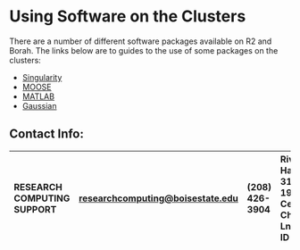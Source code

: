 # Using Software on the Clusters

There are a number of different software packages available on R2 and Borah. The links below are to guides to the use of some packages on the clusters:

- [Singularity](https://www.boisestate.edu/rcs/singularity/)
- [MOOSE](https://www.boisestate.edu/rcs/moose/)
- [MATLAB](https://www.boisestate.edu/rcs/matlab/)
- [Gaussian](https://www.boisestate.edu/rcs/cluster-guides/using-software-on-the-clusters/gaussian/)

## Contact Info:

|RESEARCH COMPUTING SUPPORT| researchcomputing@boisestate.edu|(208) 426-3904| Riverfront Hall, Suite 319, 1987 W Cesar Chavez Ln, Boise, ID 83725 |
| :---                     | :---                            | :---         | :---                                                                | 
